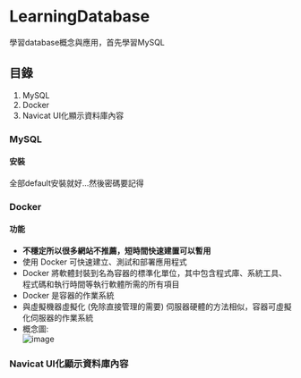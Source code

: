 # LearningDatabase
學習database概念與應用，首先學習MySQL
## 目錄
1. MySQL
2. Docker
3. Navicat UI化顯示資料庫內容 

### MySQL
#### 安裝
全部default安裝就好...然後密碼要記得

### Docker
#### 功能
* **不穩定所以很多網站不推薦，短時間快速建置可以暫用**
* 使用 Docker 可快速建立、測試和部署應用程式
* Docker 將軟體封裝到名為容器的標準化單位，其中包含程式庫、系統工具、程式碼和執行時間等執行軟體所需的所有項目
* Docker 是容器的作業系統
* 與虛擬機器虛擬化 (免除直接管理的需要) 伺服器硬體的方法相似，容器可虛擬化伺服器的作業系統
* 概念圖:  
  ![image](https://user-images.githubusercontent.com/13868604/169047542-704d1747-b7bb-4cab-886f-85b580ec41dc.png)  


### Navicat UI化顯示資料庫內容
